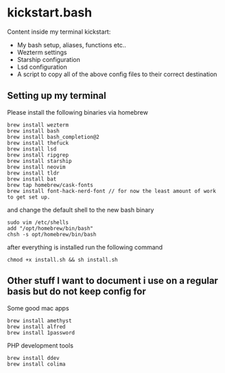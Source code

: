kickstart.bash
==============

Content inside my terminal kickstart:

* My bash setup, aliases, functions etc..
* Wezterm settings
* Starship configuration
* Lsd configuration
* A script to copy all of the above config files to their correct destination

## Setting up my terminal

Please install the following binaries via homebrew

```
brew install wezterm
brew install bash
brew install bash_completion@2
brew install thefuck
brew install lsd
brew install ripgrep
brew install starship
brew install neovim
brew install tldr
brew install bat
brew tap homebrew/cask-fonts
brew install font-hack-nerd-font // for now the least amount of work to get set up. 
```

and change the default shell to the new bash binary

```
sudo vim /etc/shells
add "/opt/homebrew/bin/bash"
chsh -s opt/homebrew/bin/bash
```

after everything is installed run the following command

``` chmod +x install.sh && sh install.sh ```

## Other stuff I want to document i use on a regular basis but do not keep config for 

Some good mac apps

```
brew install amethyst
brew install alfred
brew install 1password
```

PHP development tools

```
brew install ddev
brew install colima
```
